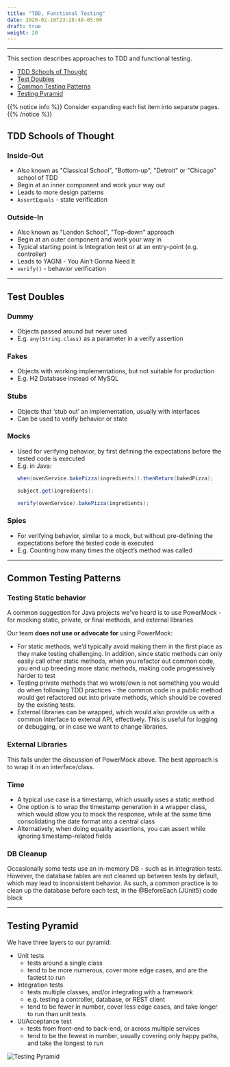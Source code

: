 ```yaml
---
title: "TDD, Functional Testing"
date: 2020-02-16T23:28:48-05:00
draft: true
weight: 20
---
```


---

This section describes approaches to TDD and functional testing.

- [TDD Schools of Thought](#tdd-schools-of-thought)
- [Test Doubles](#test-doubles)
- [Common Testing Patterns](#common-testing-patterns)
- [Testing Pyramid](#testing-pyramid)

{{% notice info %}}
Consider expanding each list item into separate pages.
{{% /notice %}}

## TDD Schools of Thought

### Inside-Out 
- Also known as "Classical School", "Bottom-up", "Detroit" or "Chicago" school of TDD
- Begin at an inner component and work your way out
- Leads to more design patterns
- `AssertEquals` - state verification

### Outside-In
- Also known as "London School", "Top-down" approach
- Begin at an outer component and work your way in
- Typical starting point is Integration test or at an entry-point (e.g. controller)
- Leads to YAGNI - You Ain’t Gonna Need It
- `verify()` - behavior verification

---

## Test Doubles

### Dummy
- Objects passed around but never used
- E.g. `any(String.class)` as a parameter in a verify assertion

### Fakes
- Objects with working implementations, but not suitable for production
- E.g. H2 Database instead of MySQL

### Stubs
- Objects that ‘stub out’ an implementation, usually with interfaces
- Can be used to verify behavior or state

### Mocks
- Used for verifying behavior, by first defining the expectations before the tested code is executed
- E.g. in Java:
    ```java 
    when(ovenService.bakePizza(ingredients)).thenReturn(bakedPizza);
    
    subject.get(ingredients);
    
    verify(ovenService).bakePizza(ingredients);
    ```

### Spies
- For verifying behavior, similar to a mock, but without pre-defining the expectations before the tested code is executed
- E.g. Counting how many times the object’s method was called

---

## Common Testing Patterns

### Testing Static behavior

A common suggestion for Java projects we've heard is to use PowerMock - for mocking static, private, or final methods, and external libraries

Our team __does not use or advocate for__ using PowerMock:
- For static methods, we’d typically avoid making them in the first place as they make testing challenging. 
  In addition, since static methods can only easily call other static methods, when you refactor out common code, 
  you end up breeding more static methods, making code progressively harder to test
- Testing private methods that we wrote/own is not something you would do when following 
  TDD practices - the common code in a public method would get refactored out into private methods, 
  which should be covered by the existing tests.
- External libraries can be wrapped, which would also provide us with a common interface to external API, effectively. 
  This is useful for logging or debugging, or in case we want to change libraries.

### External Libraries

This falls under the discussion of PowerMock above. The best approach is to wrap it in an interface/class.

### Time
- A typical use case is a timestamp, which usually uses a static method
- One option is to wrap the timestamp generation in a wrapper class, which would allow you to mock the response, 
  while at the same time consolidating the date format into a central class
- Alternatively, when doing equality assertions, you can assert while ignoring timestamp-related fields

### DB Cleanup
Occasionally some tests use an in-memory DB - such as in integration tests. 
However, the database tables are not cleaned up between tests by default, which may lead to inconsistent behavior. 
As such, a common practice is to clean up the database before each test, in the @BeforeEach (JUnit5) code block

---

## Testing Pyramid

We have three layers to our pyramid:
- Unit tests 
    - tests around a single class
    - tend to be more numerous, cover more edge cases, and are the fastest to run
- Integration tests 
    - tests multiple classes, and/or integrating with a framework
    - e.g. testing a controller, database, or REST client
    - tend to be fewer in number, cover less edge cases, and take longer to run than unit tests
- UI/Acceptance test
    - tests from front-end to back-end, or across multiple services
    - tend to be the fewest in number, usually covering only happy paths, and take the longest to run

<!-- Add the query param width=100%, otherwise header links break -->
![Testing Pyramid](/images/dev-practices/testing-pyramid.svg?width=100%)
